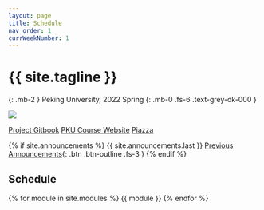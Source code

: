 ```yaml
---
layout: page
title: Schedule
nav_order: 1
currWeekNumber: 1
---
```


# {{ site.tagline }}
{: .mb-2 }
Peking University, 2022 Spring
{: .mb-0 .fs-6 .text-grey-dk-000 }

<img src="/sp22/assets/images/pkuos.svg">

<p>
<a href="https://alfredthiel.gitbook.io/pintosbook/" class="btn btn-purple">Project Gitbook</a>
<a href="https://course.pku.edu.cn" class="btn btn-green">PKU Course Website</a>
<a href="https://piazza.com/pku.edu.cn/spring2022/04834490" class="btn btn-blue">Piazza</a>
</p>

{% if site.announcements %}
{{ site.announcements.last }}
[Previous Announcements](announcements.md){: .btn .btn-outline .fs-3 }
{% endif %}

## Schedule
{% for module in site.modules %}
<a name="week-{{module.weekNumber}}"></a>
{{ module }}
{% endfor %}
